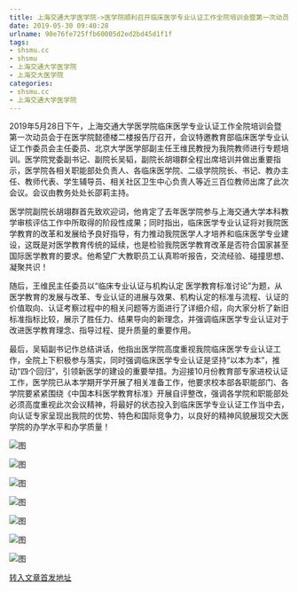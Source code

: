 ```yaml
---
title: 上海交通大学医学院->医学院顺利召开临床医学专业认证工作全院培训会暨第一次动员会 | shsmu.cc
date: 2019-05-30 09:40:28
urlname: 90e76fe725ffb60005d2ed2bd45d1f1f
tags: 
- shsmu.cc
- shsmu
- 上海交通大学医学院
- 上海交大医学院
categories:
- shsmu.cc
- 上海交通大学医学院
---
```



2019年5月28日下午，上海交通大学医学院临床医学专业认证工作全院培训会暨第一次动员会于在医学院懿德楼二楼报告厅召开，会议特邀教育部临床医学专业认证工作委员会主任委员、北京大学医学部副主任王维民教授为我院教师进行专题培训。医学院党委副书记、副院长吴韬，副院长胡翊群全程出席培训并做出重要指示，医学院各相关职能部处负责人、各临床医学院、二级学院院长、书记、教办主任、教师代表、学生辅导员、相关社区卫生中心负责人等近三百位教师出席了此次会议。会议由教务处处长邵莉主持。

医学院副院长胡翊群首先致欢迎词，他肯定了去年医学院参与上海交通大学本科教学审核评估工作中所取得的阶段性成果；同时指出，临床医学专业认证将对我院医学教育的改革和发展给予良好指导，有力推动我院医学人才培养和临床医学专业建设，这既是对医学教育传统的延续，也是检验我院医学教育改革是否符合国家甚至国际医学教育的要求。他希望广大教职员工认真聆听报告，交流经验、碰撞思想、凝聚共识！

随后，王维民主任委员以“临床专业认证与机构认定 医学教育标准讨论”为题，从医学教育的发展与改革、专业认证的进展与效果、机构认定的标准与流程、认证的价值取向、认证考察过程中的相关问题等方面进行了详细介绍，向大家分析了新旧标准指标比较，展示了胜任力、结果导向的新理念，并强调临床医学专业认证对于改进医学教育理念、指导过程、提升质量的重要作用。

最后，吴韬副书记作总结讲话，他指出医学院高度重视我院临床医学专业认证工作，全院上下积极参与落实，同时强调临床医学专业认证是坚持“以本为本”，推动“四个回归”，引领新医学的建设的重要举措。为迎接10月份教育部专家进校认证工作，医学院已从本学期开学开展了相关准备工作，他要求校本部各职能部门、各学院要紧紧围绕《中国本科医学教育标准》开展自评整改，强调各学院和职能部处必须高度重视此次会议精神，将最好的状态投入到临床医学专业认证工作当中去，向认证专家呈现出我院的优势、特色和国际竞争力，以良好的精神风貌展现交大医学院的办学水平和办学质量！



![图](https://www.shsmu.edu.cn/__local/8/64/0A/5BECC3B55247BE9C25816AA9A03_BC350A97_C89D3.png)

![图](https://www.shsmu.edu.cn/__local/7/66/BB/FEF95A344A5540ACC4FBD2009D5_8AD5251E_C89D3.png)

![图](https://www.shsmu.edu.cn/__local/D/DE/0D/5D0022132C0D9008E2CF9D88C43_B2B5335D_C89D3.png)

![图](https://www.shsmu.edu.cn/__local/4/B2/6A/32BD2568D568D0F0A476ECAB75E_EDC37106_C89D3.png)

![图](https://www.shsmu.edu.cn/__local/9/A2/1E/33613AF75D06B9E67AA03D09CCB_C6F1F1ED_C89D3.png)

![图](https://www.shsmu.edu.cn/__local/1/C9/59/4EE6196D8645937911C101A66C6_FD11B43A_C89D3.png)

![图](https://www.shsmu.edu.cn/__local/8/F0/F2/F3FBBE03102914DA595164E6AEA_BF8F9E9F_C89D3.png)

[转入文章首发地址](https://www.shsmu.edu.cn/news/info/1002/16522.htm)